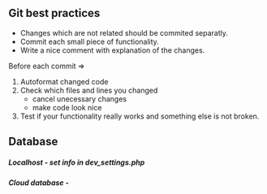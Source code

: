 ## Git best practices
- Changes which are not related should be commited separatly. 
- Commit each small piece of functionality.
- Write a nice comment with explanation of the changes. 

Before each commit =>
1. Autoformat changed code
2. Check which files and lines you changed
    - cancel unecessary changes
    - make code look nice
3. Test if your functionality really works and something else is not broken. 


## Database
##### Localhost - set info in dev_settings.php
##### Cloud database - 